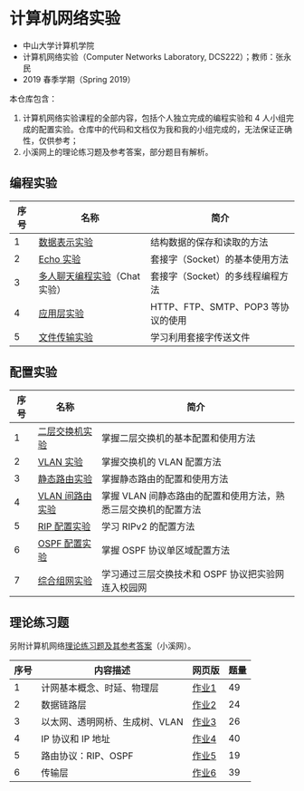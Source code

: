 # 计算机网络实验

*   中山大学计算机学院
*   计算机网络实验（Computer Networks Laboratory, DCS222）；教师：张永民
*   2019 春季学期（Spring 2019）



本仓库包含：

1.  计算机网络实验课程的全部内容，包括个人独立完成的编程实验和 4 人小组完成的配置实验。仓库中的代码和文档仅为我和我的小组完成的，无法保证正确性，仅供参考；
2.  小溪网上的理论练习题及参考答案，部分题目有解析。



## 编程实验

| 序号 | 名称                                                         | 简介                               |
| ---- | ------------------------------------------------------------ | ---------------------------------- |
| 1    | [数据表示实验](Programming_编程实验/Prog1_数据表示实验)      | 结构数据的保存和读取的方法         |
| 2    | [Echo 实验](Programming_编程实验/Prog2_Echo实验)             | 套接字（Socket）的基本使用方法     |
| 3    | [多人聊天编程实验](Programming_编程实验/Prog3_Chat实验)（Chat 实验） | 套接字（Socket）的多线程编程方法   |
| 4    | [应用层实验](Programming_编程实验/Prog4_应用层实验)          | HTTP、FTP、SMTP、POP3 等协议的使用 |
| 5    | [文件传输实验](Programming_编程实验/Prog5_文件传输实验)      | 学习利用套接字传送文件             |



## 配置实验

| 序号 | 名称                                                         | 简介                                                         |
| ---- | ------------------------------------------------------------ | ------------------------------------------------------------ |
| 1    | [二层交换机实验](Configuring_配置实验/Conf1_二层交换机实验)  | 掌握二层交换机的基本配置和使用方法                           |
| 2    | [VLAN 实验](Configuring_配置实验/Conf2_VLAN实验)             | 掌握交换机的 VLAN 配置方法                                   |
| 3    | [静态路由实验](Configuring_配置实验/Conf3_静态路由实验)      | 掌握静态路由的配置和使用方法                                 |
| 4    | [VLAN 间路由实验](Configuring_配置实验/Conf4_VLAN间路由实验) | 掌握 VLAN 间静态路由的配置和使用方法，熟悉三层交换机的配置方法 |
| 5    | [RIP 配置实验](Configuring_配置实验/Conf5_RIP配置实验)       | 学习 RIPv2 的配置方法                                        |
| 6    | [OSPF 配置实验](Configuring_配置实验/Conf6_OSPF配置实验)     | 掌握 OSPF 协议单区域配置方法                                 |
| 7    | [综合组网实验](Configuring_配置实验/Conf7_综合组网实验)      | 学习通过三层交换技术和 OSPF 协议把实验网连入校园网           |



## 理论练习题

另附计算机网络[理论练习题及其参考答案](计网理论练习题)（小溪网）。

| 序号             | 内容描述                       | 网页版                    | 题量 |
| ---------------- | ------------------------------ | ---- | ---- |
| 1 | 计网基本概念、时延、物理层     | [作业1](https://xjed.github.io/computer-networking-lab/计网理论练习题/作业1.html) | 49   |
| 2 | 数据链路层                     | [作业2](https://xjed.github.io/computer-networking-lab/计网理论练习题/作业2.html) | 24   |
| 3 | 以太网、透明网桥、生成树、VLAN | [作业3](https://xjed.github.io/computer-networking-lab/计网理论练习题/作业3.html) | 26   |
| 4 | IP 协议和 IP 地址 | [作业4](https://xjed.github.io/computer-networking-lab/计网理论练习题/作业4.html) | 40 |
| 5 | 路由协议：RIP、OSPF | [作业5](https://xjed.github.io/computer-networking-lab/计网理论练习题/作业5.html) | 19 |
| 6 | 传输层 | [作业6](https://xjed.github.io/computer-networking-lab/计网理论练习题/作业6.html) | 39 |

